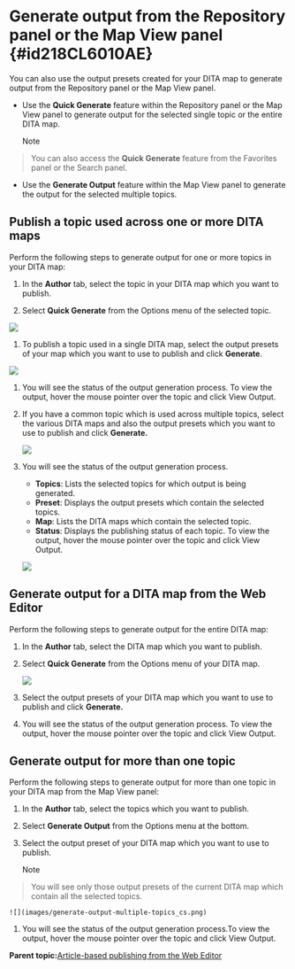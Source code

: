 # Generate output from the Repository panel or the Map View panel {#id218CL6010AE}

You can also use the output presets created for your DITA map to generate output from the Repository panel or the Map View panel.

-   Use the **Quick Generate** feature within the Repository panel or the Map View panel to generate output for the selected single topic or the entire DITA map.

    >[!NOTE]
>
> You can also access the **Quick Generate** feature from the Favorites panel or the Search panel.

-   Use the **Generate Output** feature within the Map View panel to generate the output for the selected multiple topics.

## Publish a topic used across one or more DITA maps 

Perform the following steps to generate output for one or more topics in your DITA map:

1.  In the **Author** tab, select the topic in your DITA map which you want to publish.

1.  Select **Quick Generate** from the Options menu of the selected topic.

![](images/select-topic-options-menu_cs.png)

1.  To publish a topic used in a single DITA map, select the output presets of your map which you want to use to publish and click **Generate**.

![](images/select-preset_cs.png)

1.  You will see the status of the output generation process. To view the output, hover the mouse pointer over the topic and click View Output.

1.  If you have a common topic which is used across multiple topics, select the various DITA maps and also the output presets which you want to use to publish and click **Generate.**

    ![](images/select-preset-multiple-maps_cs.png)

1.  You will see the status of the output generation process.

    -   **Topics**: Lists the selected topics for which output is being generated.
    -   **Preset**: Displays the output presets which contain the selected topics.
    -   **Map**: Lists the DITA maps which contain the selected topic.
    -   **Status**: Displays the publishing status of each topic.
    To view the output, hover the mouse pointer over the topic and click View Output.

    ![](images/output-multiple-maps_cs.png)


## Generate output for a DITA map from the Web Editor 

Perform the following steps to generate output for the entire DITA map:

1.  In the **Author** tab, select the DITA map which you want to publish.

1.  Select **Quick Generate** from the Options menu of your DITA map.

    ![](images/select-map-options-menu_cs.png)

1.  Select the output presets of your DITA map which you want to use to publish and click **Generate.**

1.  You will see the status of the output generation process. To view the output, hover the mouse pointer over the topic and click View Output.


## Generate output for more than one topic 

Perform the following steps to generate output for more than one topic in your DITA map from the Map View panel:

1.  In the **Author** tab, select the topics which you want to publish.

1.  Select **Generate Output** from the Options menu at the bottom.

1.  Select the output preset of your DITA map which you want to use to publish.

    >[!NOTE]
>
> You will see only those output presets of the current DITA map which contain all the selected topics.

    ![](images/generate-output-multiple-topics_cs.png)

1.  You will see the status of the output generation process.To view the output, hover the mouse pointer over the topic and click View Output.


**Parent topic:**[Article-based publishing from the Web Editor](web-editor-article-publishing.md)

